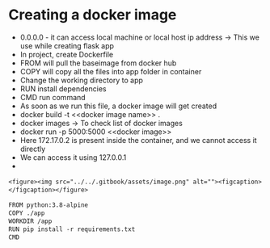 # Creating a docker image

* 0.0.0.0 - it can access local machine or local host ip address -> This we use while creating flask app
* In project, create Dockerfile
* FROM will pull the baseimage from docker hub
* COPY will copy all the files into app folder in container
* Change the working directory to app
* RUN install dependencies
* CMD run command
* As soon as we run this file, a docker image will get created
* docker build -t <\<docker image name>>  .
* docker images -> To check list of docker images
* docker run -p 5000:5000 <\<docker image>>
* Here 172.17.0.2 is present inside the container, and we cannot access it directly
* We can access it using 127.0.0.1
*

    <figure><img src="../../.gitbook/assets/image.png" alt=""><figcaption></figcaption></figure>

```docker
FROM python:3.8-alpine
COPY ./app
WORKDIR /app
RUN pip install -r requirements.txt
CMD
```
